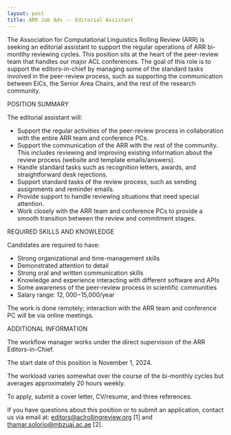 ```yaml
---
layout: post
title: ARR Job Ads -- Editorial Assistant
---
```


The Association for Computational Linguistics Rolling Review (ARR) is seeking an editorial assistant to support the regular operations of ARR bi-montlhy reviewing cycles. This position sits at the heart of the peer-review team that handles our major ACL conferences. The goal of this role is to support the editors-in-chief by managing some of the standard tasks involved in the peer-review process, such as supporting the communication between EiCs, the Senior Area Chairs, and the rest of the research community.

POSITION SUMMARY

The editorial assistant will:

* Support the regular activities of the peer-review process in collaboration with the entire ARR team and conference PCs.
* Support the communication of the ARR with the rest of the community. This includes reviewing and improving existing information about the review process (website and template emails/answers).
* Handle standard tasks such as recognition letters, awards, and straightforward desk rejections.
* Support standard tasks of the review process, such as sending assignments and reminder emails.
* Provide support to handle reviewing situations that need special attention.
* Work closely with the ARR team and conference PCs to provide a smooth transition between the review and commitment stages.

REQUIRED SKILLS AND KNOWLEDGE

Candidates are required to have:

* Strong organizational and time-management skills
* Demonstrated attention to detail
* Strong oral and written communication skills
* Knowledge and experience interacting with different software and APIs
* Some awareness of the peer-review process in scientific communities
* Salary range: $12,000-$15,000/year

The work is done remotely; interaction with the ARR team and conference PC will be via online meetings.

ADDITIONAL INFORMATION

The workflow manager works under the direct supervision of the ARR Editors-in-Chief.

The start date of this position is November 1, 2024. 

The workload varies somewhat over the course of the bi-monthly cycles but averages approximately 20 hours weekly.

To apply, submit a cover letter, CV/resume, and three references. 

If you have questions about this position or to submit an application, contact us via email at: editors@aclrollingreview.org [1] and thamar.solorio@mbzuai.ac.ae [2].
